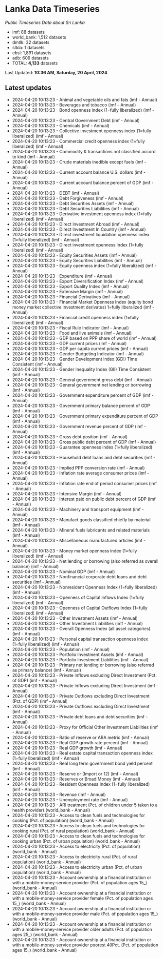 # Lanka Data Timeseries
*Public Timeseries Data about Sri Lanka*

* imf: 88 datasets
* world_bank: 1,512 datasets
* dmtlk: 32 datasets
* sltda: 1 datasets
* cbsl: 1,891 datasets
* adb: 609 datasets
* TOTAL: **4,133** datasets

Last Updated: **10:36 AM, Saturday, 20 April, 2024**

## Latest updates

* 2024-04-20 10:13:23 - Animal and vegetable oils and fats (imf - Annual)
* 2024-04-20 10:13:23 - Beverages and tobacco (imf - Annual)
* 2024-04-20 10:13:23 - Bond openness index (1=fully liberalized) (imf - Annual)
* 2024-04-20 10:13:23 - Central Government Debt (imf - Annual)
* 2024-04-20 10:13:23 - Chemicals (imf - Annual)
* 2024-04-20 10:13:23 - Collective investment openness index (1=fully liberalized) (imf - Annual)
* 2024-04-20 10:13:23 - Commercial credit openness index (1=fully liberalized) (imf - Annual)
* 2024-04-20 10:13:23 - Commodity & transactions not classified accord to kind (imf - Annual)
* 2024-04-20 10:13:23 - Crude materials inedible except fuels (imf - Annual)
* 2024-04-20 10:13:23 - Current account balance U.S. dollars (imf - Annual)
* 2024-04-20 10:13:23 - Current account balance percent of GDP (imf - Annual)
* 2024-04-20 10:13:23 - DEBT (imf - Annual)
* 2024-04-20 10:13:23 - Debt Forgiveness (imf - Annual)
* 2024-04-20 10:13:23 - Debt Securities Assets (imf - Annual)
* 2024-04-20 10:13:23 - Debt Securities Liabilities (imf - Annual)
* 2024-04-20 10:13:23 - Derivative investment openness index (1=fully liberalized) (imf - Annual)
* 2024-04-20 10:13:23 - Direct Investment Abroad (imf - Annual)
* 2024-04-20 10:13:23 - Direct Investment In Country (imf - Annual)
* 2024-04-20 10:13:23 - Direct investment liquidation openness index (1=fully liberalized) (imf - Annual)
* 2024-04-20 10:13:23 - Direct investment openness index (1=fully liberalized) (imf - Annual)
* 2024-04-20 10:13:23 - Equity Securities Assets (imf - Annual)
* 2024-04-20 10:13:23 - Equity Securities Liabilities (imf - Annual)
* 2024-04-20 10:13:23 - Equity openness index (1=fully liberalized) (imf - Annual)
* 2024-04-20 10:13:23 - Expenditure (imf - Annual)
* 2024-04-20 10:13:23 - Export Diversification Index (imf - Annual)
* 2024-04-20 10:13:23 - Export Quality Index (imf - Annual)
* 2024-04-20 10:13:23 - Extensive Margin (imf - Annual)
* 2024-04-20 10:13:23 - Financial Derivatives (imf - Annual)
* 2024-04-20 10:13:23 - Financial Market Openness Index (equity bond money market collective investment derivates) 1=fully liberalized (imf - Annual)
* 2024-04-20 10:13:23 - Financial credit openness index (1=fully liberalized) (imf - Annual)
* 2024-04-20 10:13:23 - Fiscal Rule Indicator (imf - Annual)
* 2024-04-20 10:13:23 - Food and live animals (imf - Annual)
* 2024-04-20 10:13:23 - GDP based on PPP share of world (imf - Annual)
* 2024-04-20 10:13:23 - GDP current prices (imf - Annual)
* 2024-04-20 10:13:23 - GDP per capita current prices (imf - Annual)
* 2024-04-20 10:13:23 - Gender Budgeting Indicator (imf - Annual)
* 2024-04-20 10:13:23 - Gender Development Index (GDI) Time Consistent (imf - Annual)
* 2024-04-20 10:13:23 - Gender Inequality Index (GII) Time Consistent (imf - Annual)
* 2024-04-20 10:13:23 - General government gross debt (imf - Annual)
* 2024-04-20 10:13:23 - General government net lending or borrowing (imf - Annual)
* 2024-04-20 10:13:23 - Government expenditure percent of GDP (imf - Annual)
* 2024-04-20 10:13:23 - Government primary balance percent of GDP (imf - Annual)
* 2024-04-20 10:13:23 - Government primary expenditure percent of GDP (imf - Annual)
* 2024-04-20 10:13:23 - Government revenue percent of GDP (imf - Annual)
* 2024-04-20 10:13:23 - Gross debt position (imf - Annual)
* 2024-04-20 10:13:23 - Gross public debt percent of GDP (imf - Annual)
* 2024-04-20 10:13:23 - Guarantee openness index (1=fully liberalized) (imf - Annual)
* 2024-04-20 10:13:23 - Household debt loans and debt securities (imf - Annual)
* 2024-04-20 10:13:23 - Implied PPP conversion rate (imf - Annual)
* 2024-04-20 10:13:23 - Inflation rate average consumer prices (imf - Annual)
* 2024-04-20 10:13:23 - Inflation rate end of period consumer prices (imf - Annual)
* 2024-04-20 10:13:23 - Intensive Margin (imf - Annual)
* 2024-04-20 10:13:23 - Interest paid on public debt percent of GDP (imf - Annual)
* 2024-04-20 10:13:23 - Machinery and transport equipment (imf - Annual)
* 2024-04-20 10:13:23 - Manufact goods classified chiefly by material (imf - Annual)
* 2024-04-20 10:13:23 - Mineral fuels lubricants and related materials (imf - Annual)
* 2024-04-20 10:13:23 - Miscellaneous manufactured articles (imf - Annual)
* 2024-04-20 10:13:23 - Money market openness index (1=fully liberalized) (imf - Annual)
* 2024-04-20 10:13:23 - Net lending or borrowing (also referred as overall balance) (imf - Annual)
* 2024-04-20 10:13:23 - Nominal GDP (imf - Annual)
* 2024-04-20 10:13:23 - Nonfinancial corporate debt loans and debt securities (imf - Annual)
* 2024-04-20 10:13:23 - Nonresident Openness Index (1=fully liberalized) (imf - Annual)
* 2024-04-20 10:13:23 - Openness of Capital Inflows Index (1=fully liberalized) (imf - Annual)
* 2024-04-20 10:13:23 - Openness of Capital Outflows Index (1=fully liberalized) (imf - Annual)
* 2024-04-20 10:13:23 - Other Investment Assets (imf - Annual)
* 2024-04-20 10:13:23 - Other Investment Liabilities (imf - Annual)
* 2024-04-20 10:13:23 - Overall Openness Index (all asset categories) (imf - Annual)
* 2024-04-20 10:13:23 - Personal capital transaction openness index (1=fully liberalized) (imf - Annual)
* 2024-04-20 10:13:23 - Population (imf - Annual)
* 2024-04-20 10:13:23 - Portfolio Investment Assets (imf - Annual)
* 2024-04-20 10:13:23 - Portfolio Investment Liabilities (imf - Annual)
* 2024-04-20 10:13:23 - Primary net lending or borrowing (also referred as primary balance) (imf - Annual)
* 2024-04-20 10:13:23 - Private Inflows excluding Direct Investment (Pct. of GDP) (imf - Annual)
* 2024-04-20 10:13:23 - Private Inflows excluding Direct Investment (imf - Annual)
* 2024-04-20 10:13:23 - Private Outflows excluding Direct Investment (Pct. of GDP) (imf - Annual)
* 2024-04-20 10:13:23 - Private Outflows excluding Direct Investment (imf - Annual)
* 2024-04-20 10:13:23 - Private debt loans and debt securities (imf - Annual)
* 2024-04-20 10:13:23 - Proxy for Official Other Investment Liabilities (imf - Annual)
* 2024-04-20 10:13:23 - Ratio of reserve or ARA metric (imf - Annual)
* 2024-04-20 10:13:23 - Real GDP growth rate percent (imf - Annual)
* 2024-04-20 10:13:23 - Real GDP growth (imf - Annual)
* 2024-04-20 10:13:23 - Real estate capital transaction openness index (1=fully liberalized) (imf - Annual)
* 2024-04-20 10:13:23 - Real long term government bond yield percent (imf - Annual)
* 2024-04-20 10:13:23 - Reserve or (Import or 12) (imf - Annual)
* 2024-04-20 10:13:23 - Reserves or Broad Money (imf - Annual)
* 2024-04-20 10:13:23 - Resident Openness Index (1=fully liberalized) (imf - Annual)
* 2024-04-20 10:13:23 - Revenue (imf - Annual)
* 2024-04-20 10:13:23 - Unemployment rate (imf - Annual)
* 2024-04-20 10:13:23 - ARI treatment (Pct. of children under 5 taken to a health provider) (world_bank - Annual)
* 2024-04-20 10:13:23 - Access to clean fuels and technologies for cooking (Pct. of population) (world_bank - Annual)
* 2024-04-20 10:13:23 - Access to clean fuels and technologies for cooking rural (Pct. of rural population) (world_bank - Annual)
* 2024-04-20 10:13:23 - Access to clean fuels and technologies for cooking urban (Pct. of urban population) (world_bank - Annual)
* 2024-04-20 10:13:23 - Access to electricity (Pct. of population) (world_bank - Annual)
* 2024-04-20 10:13:23 - Access to electricity rural (Pct. of rural population) (world_bank - Annual)
* 2024-04-20 10:13:23 - Access to electricity urban (Pct. of urban population) (world_bank - Annual)
* 2024-04-20 10:13:23 - Account ownership at a financial institution or with a mobile-money-service provider (Pct. of population ages 15_) (world_bank - Annual)
* 2024-04-20 10:13:23 - Account ownership at a financial institution or with a mobile-money-service provider female (Pct. of population ages 15_) (world_bank - Annual)
* 2024-04-20 10:13:23 - Account ownership at a financial institution or with a mobile-money-service provider male (Pct. of population ages 15_) (world_bank - Annual)
* 2024-04-20 10:13:23 - Account ownership at a financial institution or with a mobile-money-service provider older adults (Pct. of population ages 25_) (world_bank - Annual)
* 2024-04-20 10:13:23 - Account ownership at a financial institution or with a mobile-money-service provider poorest 40Pct. (Pct. of population ages 15_) (world_bank - Annual)